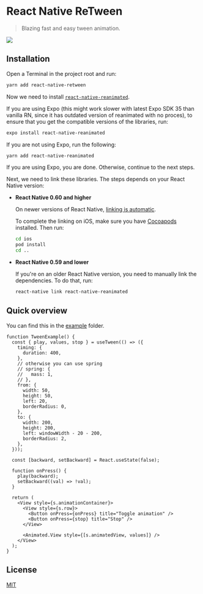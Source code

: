 # React Native ReTween

> Blazing fast and easy tween animation.

<img src="demo.gif" />

## Installation

Open a Terminal in the project root and run:

```sh
yarn add react-native-retween
```

Now we need to install [`react-native-reanimated`](https://github.com/kmagiera/react-native-reanimated).

If you are using Expo (this might work slower with latest Expo SDK 35 than vanilla RN, since it has outdated version of reanimated with no proces), to ensure that you get the compatible versions of the libraries, run:

```sh
expo install react-native-reanimated
```

If you are not using Expo, run the following:

```sh
yarn add react-native-reanimated
```

If you are using Expo, you are done. Otherwise, continue to the next steps.

Next, we need to link these libraries. The steps depends on your React Native version:

- **React Native 0.60 and higher**

  On newer versions of React Native, [linking is automatic](https://github.com/react-native-community/cli/blob/master/docs/autolinking.md).

  To complete the linking on iOS, make sure you have [Cocoapods](https://cocoapods.org/) installed. Then run:

  ```sh
  cd ios
  pod install
  cd ..
  ```

- **React Native 0.59 and lower**

  If you're on an older React Native version, you need to manually link the dependencies. To do that, run:

  ```sh
  react-native link react-native-reanimated
  ```

## Quick overview

You can find this in the [example](example) folder.

```tsx
function TweenExample() {
  const { play, values, stop } = useTween(() => ({
    timing: {
      duration: 400,
    },
    // otherwise you can use spring
    // spring: {
    //   mass: 1,
    // },
    from: {
      width: 50,
      height: 50,
      left: 20,
      borderRadius: 0,
    },
    to: {
      width: 200,
      height: 200,
      left: windowWidth - 20 - 200,
      borderRadius: 2,
    },
  }));

  const [backward, setBackward] = React.useState(false);

  function onPress() {
    play(backward);
    setBackward((val) => !val);
  }

  return (
    <View style={s.animationContainer}>
      <View style={s.row}>
        <Button onPress={onPress} title="Toggle animation" />
        <Button onPress={stop} title="Stop" />
      </View>

      <Animated.View style={[s.animatedView, values]} />
    </View>
  );
}
```

## License

[MIT](LICENSE)
